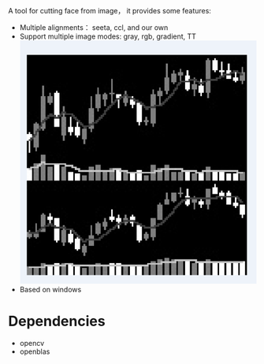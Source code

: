 A tool for cutting face from image， it provides some features:

* Multiple alignments： seeta, ccl, and our own 
* Support multiple image modes: gray, rgb, gradient, TT
  ![](https://github.com/qjchen1972/stock/blob/master/img/000001_20130604.png)
*  Based on windows


Dependencies
====
* opencv
* openblas
